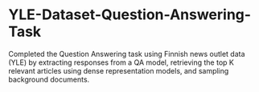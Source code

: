 # YLE-Dataset-Question-Answering-Task
Completed the Question Answering task using Finnish news outlet data (YLE) by extracting responses from a QA model, retrieving the top K relevant articles using dense representation models, and sampling background documents.
